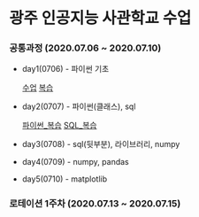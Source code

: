 # 광주 인공지능 사관학교 수업

### 공통과정 (2020.07.06 ~ 2020.07.10)
* day1(0706) - 파이썬 기초

  [수업](https://github.com/bokyungJ/AI_school/blob/master/0706.ipynb)
  [복습](https://github.com/bokyungJ/AI_school/blob/master/0706_%ED%8C%8C%EC%9D%B4%EC%8D%AC%20%EA%B8%B0%EC%B4%88%EB%B3%B5%EC%8A%B5.ipynb)
* day2(0707) - 파이썬(클래스), sql

  [파이썬_복습]()
  [SQL_복습](https://github.com/bokyungJ/AI_school/blob/master/0707_SQL%EB%B3%B5%EC%8A%B5.ipynb)
* day3(0708) - sql(뒷부분), 라이브러리, numpy
* day4(0709) - numpy, pandas
* day5(0710) - matplotlib

### 로테이션 1주차 (2020.07.13 ~ 2020.07.15)


